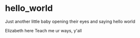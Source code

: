 # hello_world
Just another little baby opening their eyes and saying hello world

Elizabeth here
Teach me ur ways, y'all
